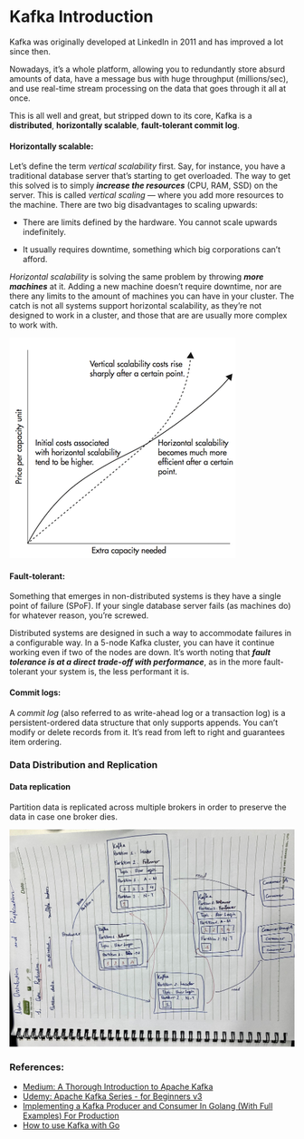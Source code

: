 # Kafka Introduction

Kafka was originally developed at LinkedIn in 2011 and has improved a lot since then.

Nowadays, it’s a whole platform, allowing you to redundantly store absurd amounts of data, have a message bus with huge throughput (millions/sec), and use real-time stream processing on the data that goes through it all at once.

This is all well and great, but stripped down to its core, Kafka is a **distributed**, **horizontally scalable**, **fault-tolerant commit log**.

#### Horizontally scalable:

Let’s define the term *vertical scalability* first. Say, for instance, you have a traditional database server that’s starting to get overloaded. The way to get this solved is to simply ***increase the resources*** (CPU, RAM, SSD) on the server. This is called *vertical scaling* — where you add more resources to the machine. There are two big disadvantages to scaling upwards:

- There are limits defined by the hardware. You cannot scale upwards indefinitely.
  
- It usually requires downtime, something which big corporations can’t afford.

*Horizontal scalability* is solving the same problem by throwing ***more machines*** at it. Adding a new machine doesn’t require downtime, nor are there any limits to the amount of machines you can have in your cluster. The catch is not all systems support horizontal scalability, as they’re not designed to work in a cluster, and those that are are usually more complex to work with.

<img src="/assets/images/kafka/horizontalverticalscalability.png" alt="Horizontal scaling becomes much cheaper after a certain threshold" />

#### Fault-tolerant:

Something that emerges in non-distributed systems is they have a single point of failure (SPoF). If your single database server fails (as machines do) for whatever reason, you’re screwed.

Distributed systems are designed in such a way to accommodate failures in a configurable way. 
In a 5-node Kafka cluster, you can have it continue working even if two of the nodes are down. 
It’s worth noting that ***fault tolerance is at a direct trade-off with performance***, as in the more fault-tolerant your system is, the less performant it is.

#### Commit logs:

A *commit log* (also referred to as write-ahead log or a transaction log) is a persistent-ordered data structure that only supports appends. You can’t modify or delete records from it. It’s read from left to right and guarantees item ordering.

### Data Distribution and Replication
#### Data replication

Partition data is replicated across multiple brokers in order to preserve the data in case one broker dies.

<img src="/assets/images/kafka/data_replication.jpg" />



### References:

- [Medium: A Thorough Introduction to Apache Kafka](https://betterprogramming.pub/thorough-introduction-to-apache-kafka-6fbf2989bbc1)
- [Udemy: Apache Kafka Series - for Beginners v3](https://www.udemy.com/course/apache-kafka/learn/lecture/11566872#reviews)
- [Implementing a Kafka Producer and Consumer In Golang (With Full Examples) For Production](https://www.sohamkamani.com/golang/working-with-kafka/)
- [How to use Kafka with Go](https://www.educative.io/answers/how-to-use-kafka-with-go)